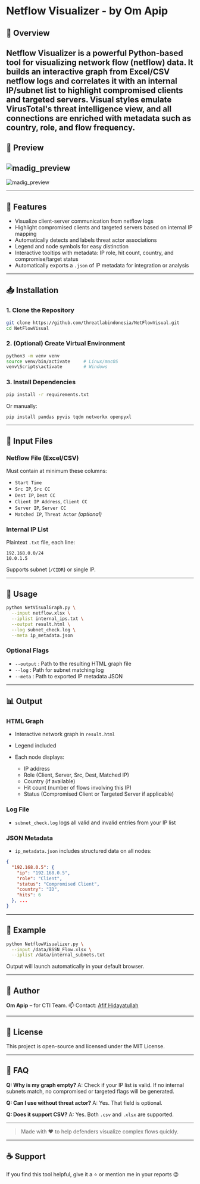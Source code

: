 # Netflow Visualizer - by Om Apip

## 📌 Overview

Netflow Visualizer is a powerful Python-based tool for visualizing network flow (netflow) data. It builds an interactive graph from Excel/CSV netflow logs and correlates it with an internal IP/subnet list to highlight compromised clients and targeted servers. Visual styles emulate VirusTotal's threat intelligence view, and all connections are enriched with metadata such as country, role, and flow frequency.
---

## 📸 Preview

![madig_preview](https://i.imgur.com/i2RGH2z.png)
---
![madig_preview](https://i.imgur.com/Srr3Eu9.png)

---

## 🎯 Features

* Visualize client-server communication from netflow logs
* Highlight compromised clients and targeted servers based on internal IP mapping
* Automatically detects and labels threat actor associations
* Legend and node symbols for easy distinction
* Interactive tooltips with metadata: IP role, hit count, country, and compromise/target status
* Automatically exports a `.json` of IP metadata for integration or analysis

---

## 📥 Installation

### 1. Clone the Repository

```bash
git clone https://github.com/threatlabindonesia/NetFlowVisual.git
cd NetFlowVisual
```

### 2. (Optional) Create Virtual Environment

```bash
python3 -m venv venv
source venv/bin/activate     # Linux/macOS
venv\Scripts\activate        # Windows
```

### 3. Install Dependencies

```bash
pip install -r requirements.txt
```

Or manually:

```bash
pip install pandas pyvis tqdm networkx openpyxl
```

---

## 📂 Input Files

### Netflow File (Excel/CSV)

Must contain at minimum these columns:

* `Start Time`
* `Src IP`, `Src CC`
* `Dest IP`, `Dest CC`
* `Client IP Address`, `Client CC`
* `Server IP`, `Server CC`
* `Matched IP`, `Threat Actor` *(optional)*

### Internal IP List

Plaintext `.txt` file, each line:

```
192.168.0.0/24
10.0.1.5
```

Supports subnet (`/CIDR`) or single IP.

---

## 🚀 Usage

```bash
python NetVisualGraph.py \
  --input netflow.xlsx \
  --iplist internal_ips.txt \
  --output result.html \
  --log subnet_check.log \
  --meta ip_metadata.json
```

### Optional Flags

* `--output` : Path to the resulting HTML graph file
* `--log`    : Path for subnet matching log
* `--meta`   : Path to exported IP metadata JSON

---

## 📊 Output

### HTML Graph

* Interactive network graph in `result.html`
* Legend included
* Each node displays:

  * IP address
  * Role (Client, Server, Src, Dest, Matched IP)
  * Country (if available)
  * Hit count (number of flows involving this IP)
  * Status (Compromised Client or Targeted Server if applicable)

### Log File

* `subnet_check.log` logs all valid and invalid entries from your IP list

### JSON Metadata

* `ip_metadata.json` includes structured data on all nodes:

```json
{
  "192.168.0.5": {
    "ip": "192.168.0.5",
    "role": "Client",
    "status": "Compromised Client",
    "country": "ID",
    "hits": 6
  }, ...
}
```

---

## 🧪 Example

```bash
python NetflowVisualizer.py \
  --input /data/BSSN_Flow.xlsx \
  --iplist /data/internal_subnets.txt
```

Output will launch automatically in your default browser.

---

## 👤 Author

**Om Apip** – for CTI Team.
📫 Contact: [Afif Hidayatullah](https://www.linkedin.com/in/afif-hidayatullah/)

---

## 📄 License

This project is open-source and licensed under the MIT License.

---

## 🙋 FAQ

**Q: Why is my graph empty?**
A: Check if your IP list is valid. If no internal subnets match, no compromised or targeted flags will be generated.

**Q: Can I use without threat actor?**
A: Yes. That field is optional.

**Q: Does it support CSV?**
A: Yes. Both `.csv` and `.xlsx` are supported.

---

> Made with ❤️ to help defenders visualize complex flows quickly.

---

## ☕ Support
If you find this tool helpful, give it a ⭐️ or mention me in your reports 😉
